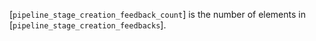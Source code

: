 [`pipeline_stage_creation_feedback_count`] is the number of elements in
[`pipeline_stage_creation_feedbacks`].